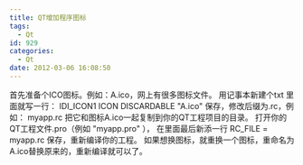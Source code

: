```yaml
---
title: QT增加程序图标
tags:
  - Qt
id: 929
categories:
  - Qt
date: 2012-03-06 16:08:50
---
```


首先准备个ICO图标。例如：A.ico，网上有很多图标文件。
用记事本新建个txt
里面就写一行：
IDI_ICON1 ICON DISCARDABLE "A.ico"
保存，修改后缀为.rc，例如： myapp.rc
把它和图标A.ico一起复制到你的QT工程项目的目录。
打开你的QT工程文件.pro（例如 "myapp.pro" ），
在里面最后新添一行
RC_FILE = myapp.rc
保存，重新编译你的工程。
如果想换图标，就重换一个图标，重命名为A.ico替换原来的，重新编译就可以了。